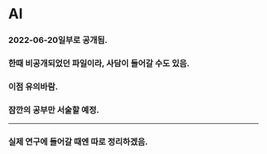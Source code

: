 # AI

### 2022-06-20일부로 공개됨.
### 한때 비공개되었던 파일이라, 사담이 들어갈 수도 있음.
### 이점 유의바람.

### 잠깐의 공부만 서술할 예정.

--------------------------------------------------------


### 실제 연구에 들어갈 때엔 따로 정리하겠음.

